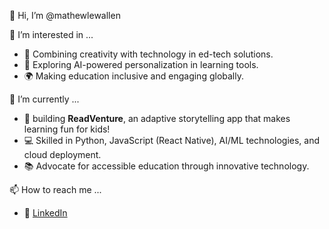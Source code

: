 👋 Hi, I’m @mathewlewallen

👀 I’m interested in ...
- 🎨 Combining creativity with technology in ed-tech solutions.
- 🤖 Exploring AI-powered personalization in learning tools.
- 🌍 Making education inclusive and engaging globally.

🌱 I’m currently ...
- 🌟 building **ReadVenture**, an adaptive storytelling app that makes learning fun for kids!
- 💻 Skilled in Python, JavaScript (React Native), AI/ML technologies, and cloud deployment.
- 📚 Advocate for accessible education through innovative technology.
  
📫 How to reach me ...
- 💼 [LinkedIn](https://linkedin.com/mathewlewallen)

<!---
mathewlewallen/mathewlewallen is a ✨ special ✨ repository because its `README.md` (this file) appears on your GitHub profile.
You can click the Preview link to take a look at your changes.
--->
